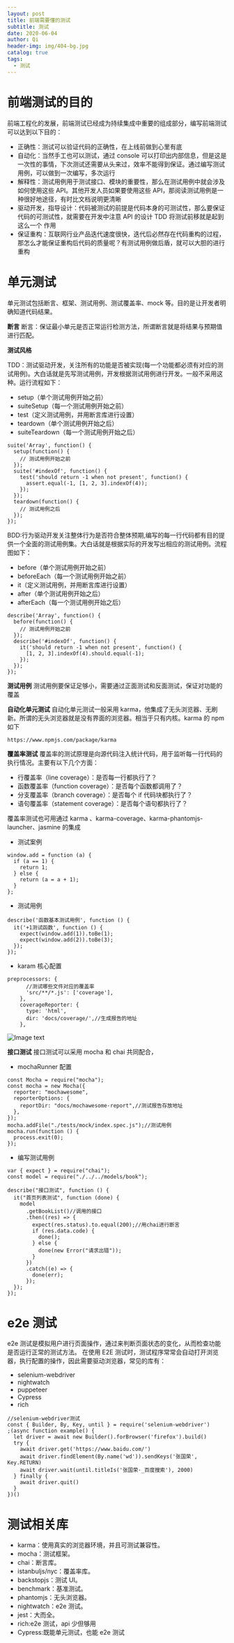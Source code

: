 ```yaml
---
layout: post
title: 前端需要懂的测试
subtitle: 测试
date: 2020-06-04
author: Qi
header-img: img/404-bg.jpg
catalog: true
tags:
  - 测试
---
```


# 前端测试的目的

前端工程化的发展，前端测试已经成为持续集成中重要的组成部分，编写前端测试可以达到以下目的：

- 正确性：测试可以验证代码的正确性，在上线前做到心里有底
- 自动化：当然手工也可以测试，通过 console 可以打印出内部信息，但是这是一次性的事情，下次测试还需要从头来过，效率不能得到保证。通过编写测试用例，可以做到一次编写，多次运行
- 解释性：测试用例用于测试接口、模块的重要性，那么在测试用例中就会涉及如何使用这些 API。其他开发人员如果要使用这些 API，那阅读测试用例是一种很好地途径，有时比文档说明更清晰
- 驱动开发，指导设计：代码被测试的前提是代码本身的可测试性，那么要保证代码的可测试性，就需要在开发中注意 API 的设计 TDD 将测试前移就是起到这么一个
  作用
- 保证重构：互联网行业产品迭代速度很快，迭代后必然存在代码重构的过程，那怎么才能保证重构后代码的质量呢？有测试用例做后盾，就可以大胆的进行重构

# 单元测试

单元测试包括断言、框架、测试用例、测试覆盖率、mock 等。目的是让开发者明确知道代码结果。

**断言**
断言：保证最小单元是否正常运行检测方法，所谓断言就是将结果与预期值进行匹配。

**测试风格**

TDD：测试驱动开发，关注所有的功能是否被实现(每一个功能都必须有对应的测试用例)。大白话就是先写测试用例，开发根据测试用例进行开发。一般不采用这种。运行流程如下：

- setup（单个测试用例开始之前）
- suiteSetup（每一个测试用例开始之前）
- test（定义测试用例，并用断言库进行设置）
- teardown（单个测试用例开始之后）
- suiteTeardown（每一个测试用例开始之后）

```
suite('Array', function() {
  setup(function() {
    // 测试用例开始之前
  });
  suite('#indexOf', function() {
    test('should return -1 when not present', function() {
      assert.equal(-1, [1, 2, 3].indexOf(4));
    });
  });
  teardown(function() {
    // 测试用例之后
  });
});
```

BDD:行为驱动开发关注整体行为是否符合整体预期,编写的每一行代码都有目的提供一个全面的测试用例集。大白话就是根据实际的开发写出相应的测试用例。流程图如下：

- before（单个测试用例开始之前）
- beforeEach（每一个测试用例开始之前）
- it（定义测试用例，并用断言库进行设置）
- after（单个测试用例开始之后）
- afterEach（每一个测试用例开始之后）

```
describe('Array', function() {
  before(function() {
    // 测试用例开始之前
  });
  describe('#indexOf', function() {
    it('should return -1 when not present', function() {
      [1, 2, 3].indexOf(4).should.equal(-1);
    });
  });
});
```

**测试用例**
测试用例要保证足够小，需要通过正面测试和反面测试，保证对功能的覆盖

**自动化单元测试**
自动化单元测试一般采用 karma，他集成了无头浏览器、无刷新。所谓的无头浏览器就是没有界面的浏览器。相当于只有内核。karma 的 npm 如下

```
https://www.npmjs.com/package/karma
```

**覆盖率测试**
覆盖率的测试原理是向源代码注入统计代码，用于监听每一行代码的执行情况。主要有以下几个方面：

- 行覆盖率（line coverage）：是否每一行都执行了？
- 函数覆盖率（function coverage）：是否每个函数都调用了？
- 分支覆盖率（branch coverage）：是否每个 if 代码块都执行了？
- 语句覆盖率（statement coverage）：是否每个语句都执行了？

覆盖率测试也可用通过 karma 、karma-coverage、karma-phantomjs-launcher、jasmine 的集成

- 测试案例

```
window.add = function (a) {
  if (a == 1) {
    return 1;
  } else {
    return (a = a + 1);
  }
};
```

- 测试用例

```
describe('函数基本测试用例', function () {
  it('+1测试函数', function () {
    expect(window.add(1)).toBe(1);
    expect(window.add(2)).toBe(3);
  });
});
```

- karam 核心配置

```
preprocessors: {
      //测试哪些文件对应的覆盖率
      'src/**/*.js': ['coverage'],
    },
    coverageReporter: {
      type: 'html',
      dir: 'docs/coverage/',//生成报告的地址
    },
```

![Image text](/img/WechatIMG11.png)

**接口测试**
接口测试可以采用 mocha 和 chai 共同配合，

- mochaRunner 配置

```
const Mocha = require("mocha");
const mocha = new Mocha({
  reporter: "mochawesome",
  reporterOptions: {
    reportDir: "docs/mochawesome-report",//测试报告存放地址
  },
});
mocha.addFile("./tests/mock/index.spec.js");//测试用例
mocha.run(function () {
  process.exit(0);
});

```

- 编写测试用例

```
var { expect } = require("chai");
const model = require("./../../models/book");

describe("接口测试", function () {
  it("首页列表测试", function (done) {
    model
      .getBookList()//调用的接口
      .then((res) => {
        expect(res.status).to.equal(200);//用chai进行断言
        if (res.data.code) {
          done();
        } else {
          done(new Error("请求出错"));
        }
      })
      .catch((e) => {
        done(err);
      });
  });
});

```

# e2e 测试

e2e 测试是模拟用户进行页面操作，通过来判断页面状态的变化，从而检查功能是否运行正常的测试方法。
在使用 E2E 测试时，测试程序常常会自动打开浏览器，执行配置的操作，因此需要驱动浏览器，常见的库有：

- selenium-webdriver
- nightwatch
- puppeteer
- Cypress
- rich

```
//selenium-webdriver测试
const { Builder, By, Key, until } = require('selenium-webdriver')
;(async function example() {
  let driver = await new Builder().forBrowser('firefox').build()
  try {
    await driver.get('https://www.baidu.com/')
    await driver.findElement(By.name('wd')).sendKeys('张国荣', Key.RETURN)
    await driver.wait(until.titleIs('张国荣·_百度搜索'), 2000)
  } finally {
    await driver.quit()
  }
})()

```

# 测试相关库

- karma：使用真实的浏览器环境，并且可测试兼容性。
- mocha：测试框架。
- chai：断言库。
- istanbuljs/nyc：覆盖率库。
- backstopjs：测试 UI。
- benchmark：基准测试。
- phantomjs：无头浏览器。
- nightwatch：e2e 测试。
- jest：大而全。
- rich:e2e 测试，api 少但够用
- Cypress:既能单元测试，也能 e2e 测试
